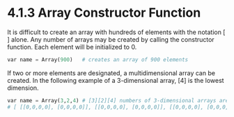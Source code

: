 # 4.1.3 Array Constructor Function

It is difficult to create an array with hundreds of elements with the notation \[ \] alone. Any number of arrays may be created by calling the constructor function. Each element will be initialized to 0.

```python
var name = Array(900)	# creates an array of 900 elements
```

If two or more elements are designated, a multidimensional array can be created. In the following example of a 3-dimensional array, \[4\] is the lowest dimension.

```python
var name = Array(3,2,4)	# [3][2][4] numbers of 3-dimensional arrays are created
# [ [[0,0,0,0], [0,0,0,0]], [[0,0,0,0], [0,0,0,0]], [[0,0,0,0], [0,0,0,0]] ]
```



